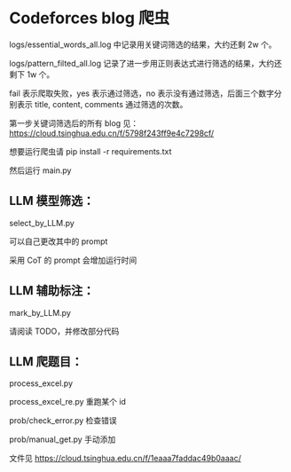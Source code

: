 # Codeforces blog 爬虫


logs/essential_words_all.log 中记录用关键词筛选的结果，大约还剩 2w 个。

logs/pattern_filted_all.log 记录了进一步用正则表达式进行筛选的结果，大约还剩下 1w 个。

fail 表示爬取失败，yes 表示通过筛选，no 表示没有通过筛选，后面三个数字分别表示 title, content, comments 通过筛选的次数。

第一步关键词筛选后的所有 blog 见：
https://cloud.tsinghua.edu.cn/f/5798f243ff9e4c7298cf/

想要运行爬虫请 pip install -r requirements.txt

然后运行 main.py 

## LLM 模型筛选：

select_by_LLM.py

可以自己更改其中的 prompt

采用 CoT 的 prompt 会增加运行时间

## LLM 辅助标注：

mark_by_LLM.py

请阅读 TODO，并修改部分代码

## LLM 爬题目：

process_excel.py

process_excel_re.py 重跑某个 id

prob/check_error.py 检查错误

prob/manual_get.py 手动添加

文件见 https://cloud.tsinghua.edu.cn/f/1eaaa7faddac49b0aaac/